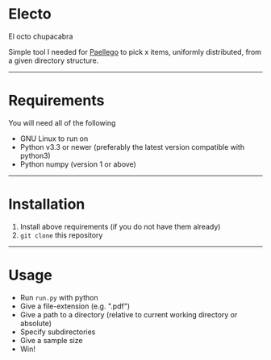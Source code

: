 # Electo
El octo chupacabra

Simple tool I needed for [Paellego](https://github.com/Sebastiaan-Alvarez-Rodriguez/paellego) to pick x items, uniformly distributed, from a given directory structure.
___

# Requirements
You will need all of the following
 * GNU Linux to run on
 * Python v3.3 or newer (preferably the latest version compatible with python3)
 * Python numpy (version 1 or above)
___

# Installation
1. Install above requirements (if you do not have them already)
2. `git clone` this repository
___

# Usage
 * Run `run.py` with python
 * Give a file-extension (e.g. ".pdf")
 * Give a path to a directory (relative to current working directory or absolute)
 * Specify subdirectories
 * Give a sample size
 * Win!